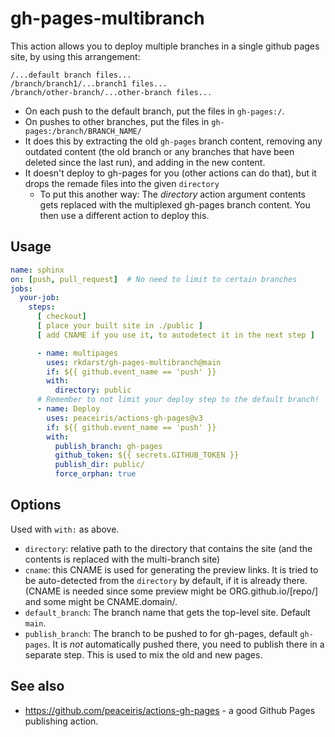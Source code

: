 # gh-pages-multibranch

This action allows you to deploy multiple branches in a single github
pages site, by using this arrangement:

```
/...default branch files...
/branch/branch1/...branch1 files...
/branch/other-branch/...other-branch files...
```

* On each push to the default branch, put the files in ``gh-pages:/``.
* On pushes to other branches, put the files in
  ``gh-pages:/branch/BRANCH_NAME/``
* It does this by extracting the old ``gh-pages`` branch content,
  removing any outdated content (the old branch or any branches that
  have been deleted since the last run), and adding in the new
  content.
* It doesn't deploy to gh-pages for you (other actions can do that),
  but it drops the remade files into the given ``directory``
  * To put this another way: The *directory* action argument contents gets
    replaced with the multiplexed gh-pages branch content.  You then
    use a different action to deploy this.

## Usage

```yaml
name: sphinx
on: [push, pull_request]  # No need to limit to certain branches
jobs:
  your-job:
    steps:
      [ checkout]
      [ place your built site in ./public ]
      [ add CNAME if you use it, to autodetect it in the next step ]

      - name: multipages
        uses: rkdarst/gh-pages-multibranch@main
        if: ${{ github.event_name == 'push' }}
        with:
          directory: public
      # Remember to not limit your deploy step to the default branch!
      - name: Deploy
        uses: peaceiris/actions-gh-pages@v3
        if: ${{ github.event_name == 'push' }}
        with:
          publish_branch: gh-pages
          github_token: ${{ secrets.GITHUB_TOKEN }}
          publish_dir: public/
          force_orphan: true
```

## Options

Used with `with:` as above.

* `directory`: relative path to the directory that contains the site
  (and the contents is replaced with the multi-branch site)
* `cname`: this CNAME is used for generating the preview links.  It is
  tried to be auto-detected from the `directory` by default, if it is
  already there.  (CNAME is needed since some preview might be
  ORG.github.io/[repo/] and some might be CNAME.domain/.
* `default_branch`: The branch name that gets the top-level site.
  Default `main`.
* `publish_branch`: The branch to be pushed to for gh-pages, default
  `gh-pages`.  It is *not* automatically pushed there, you need to
  publish there in a separate step.  This is used to mix the old and
  new pages.

## See also

* https://github.com/peaceiris/actions-gh-pages - a good Github Pages
  publishing action.
